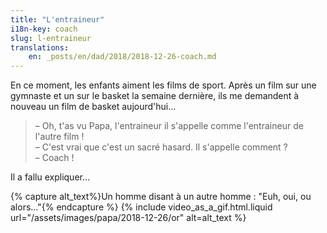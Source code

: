 ```yaml
---
title: "L'entraineur"
i18n-key: coach
slug: l-entraineur
translations:
    en: _posts/en/dad/2018/2018-12-26-coach.md
---
```


En ce moment, les enfants aiment les films de sport. Après un film sur une
gymnaste et un sur le basket la semaine dernière, ils me demandent à nouveau un
film de basket aujourd'hui…

<!-- more -->

> – Oh, t'as vu Papa, l'entraineur il s'appelle comme l'entraineur de l'autre
> film !  
> – C'est vrai que c'est un sacré hasard. Il s'appelle comment ?  
> – Coach !

Il a fallu expliquer…

{% capture alt_text%}Un homme disant à un autre homme : "Euh, oui, ou
alors…"{% endcapture %} {% include video_as_a_gif.html.liquid
url="/assets/images/papa/2018-12-26/or"
alt=alt_text
%}
